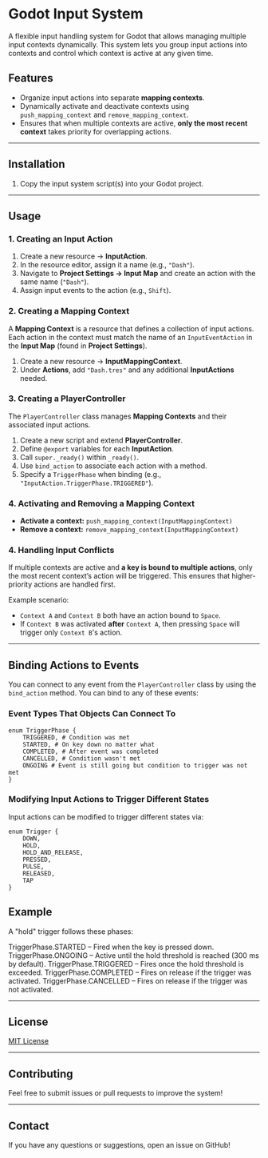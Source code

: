 # Godot Input System

A flexible input handling system for Godot that allows managing multiple input contexts dynamically. This system lets you group input actions into contexts and control which context is active at any given time.

## Features
- Organize input actions into separate **mapping contexts**.
- Dynamically activate and deactivate contexts using `push_mapping_context` and `remove_mapping_context`.
- Ensures that when multiple contexts are active, **only the most recent context** takes priority for overlapping actions.

---

## Installation
1. Copy the input system script(s) into your Godot project.
---

## Usage  

### 1. **Creating an Input Action**  
1. Create a new resource → **InputAction**.  
2. In the resource editor, assign it a name (e.g., `"Dash"`).  
3. Navigate to **Project Settings → Input Map** and create an action with the same name (`"Dash"`).  
4. Assign input events to the action (e.g., `Shift`).  

### 2. **Creating a Mapping Context**  
A **Mapping Context** is a resource that defines a collection of input actions. Each action in the context must match the name of an `InputEventAction` in the **Input Map** (found in **Project Settings**).  

1. Create a new resource → **InputMappingContext**.  
2. Under **Actions**, add `"Dash.tres"` and any additional **InputActions** needed.  

### 3. **Creating a PlayerController**  
The `PlayerController` class manages **Mapping Contexts** and their associated input actions.  

1. Create a new script and extend **PlayerController**.  
2. Define `@export` variables for each **InputAction**.  
3. Call `super._ready()` within `_ready()`.  
4. Use `bind_action` to associate each action with a method.  
5. Specify a `TriggerPhase` when binding (e.g., `"InputAction.TriggerPhase.TRIGGERED"`).  

### 4. **Activating and Removing a Mapping Context**  

- **Activate a context:** `push_mapping_context(InputMappingContext)`  
- **Remove a context:** `remove_mapping_context(InputMappingContext)`
  
### 4. **Handling Input Conflicts**
If multiple contexts are active and **a key is bound to multiple actions**, only the most recent context’s action will be triggered. This ensures that higher-priority actions are handled first.

Example scenario:
- `Context A` and `Context B` both have an action bound to `Space`.
- If `Context B` was activated **after** `Context A`, then pressing `Space` will trigger only `Context B`'s action.

---

## Binding Actions to Events
You can connect to any event from the `PlayerController` class by using the `bind_action` method. You can bind to any of these events:

### **Event Types That Objects Can Connect To**
```gdscript
enum TriggerPhase {
    TRIGGERED, # Condition was met
    STARTED, # On key down no matter what
    COMPLETED, # After event was completed
    CANCELLED, # Condition wasn't met
    ONGOING # Event is still going but condition to trigger was not met
}
```

### **Modifying Input Actions to Trigger Different States**
Input actions can be modified to trigger different states via:
```gdscript
enum Trigger {
    DOWN,
    HOLD,
    HOLD_AND_RELEASE,
    PRESSED,
    PULSE,
    RELEASED,
    TAP
}
```
## Example
A "hold" trigger follows these phases:

TriggerPhase.STARTED – Fired when the key is pressed down.
TriggerPhase.ONGOING – Active until the hold threshold is reached (300 ms by default).
TriggerPhase.TRIGGERED – Fires once the hold threshold is exceeded.
TriggerPhase.COMPLETED – Fires on release if the trigger was activated.
TriggerPhase.CANCELLED – Fires on release if the trigger was not activated.

---

## License
[MIT License](LICENSE)

---

## Contributing
Feel free to submit issues or pull requests to improve the system!

---

## Contact
If you have any questions or suggestions, open an issue on GitHub!

